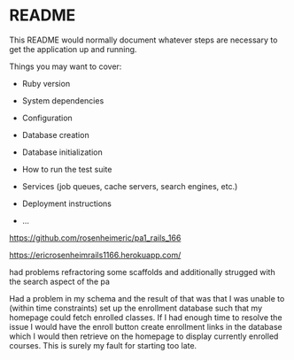 # README

This README would normally document whatever steps are necessary to get the
application up and running.

Things you may want to cover:

* Ruby version

* System dependencies

* Configuration

* Database creation

* Database initialization

* How to run the test suite

* Services (job queues, cache servers, search engines, etc.)

* Deployment instructions

* ...

https://github.com/rosenheimeric/pa1_rails_166

https://ericrosenheimrails1166.herokuapp.com/

had problems refractoring some scaffolds and additionally strugged with the search aspect of the pa 

Had a problem in my schema and the result of that was that I was unable to (within time constraints) set up the enrollment database such that my homepage could fetch enrolled classes. If I had enough time to resolve the issue I would have the enroll button create enrollment links in the database which I would then retrieve on the homepage to display currently enrolled courses. This is surely my fault for starting too late. 